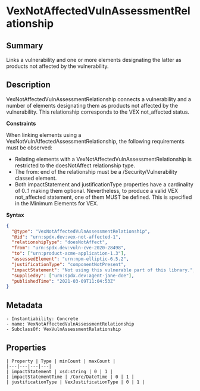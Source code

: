 <!-- Automatically generated by spec-parser v2.0.0 on 2023-12-25T20:28:21.783513+00:00 -->
<!-- SPDX-License-Identifier: Community-Spec-1.0 -->

# VexNotAffectedVulnAssessmentRelationship

## Summary

Links a vulnerability and one or more elements designating the latter as products
not affected by the vulnerability.


## Description

VexNotAffectedVulnAssessmentRelationship connects a vulnerability and a number
of elements designating them as products not affected by the vulnerability.
This relationship corresponds to the VEX not_affected status.

**Constraints**

When linking elements using a VexNotVulnAffectedAssessmentRelationship, the
following requirements must be observed:

* Relating elements with a VexNotAffectedVulnAssessmentRelationship is restricted
to the doesNotAffect relationship type.
* The from: end of the relationship must be a /Security/Vulnerability classed
element.
* Both impactStatement and justificationType properties have a cardinality of
0..1 making them optional. Nevertheless, to produce a valid VEX not_affected
statement, one of them MUST be defined. This is specified in the Minimum Elements
for VEX.

**Syntax**

```json
{
  "@type": "VexNotAffectedVulnAssessmentRelationship",
  "@id": "urn:spdx.dev:vex-not-affected-1",
  "relationshipType": "doesNotAffect",
  "from": "urn:spdx.dev:vuln-cve-2020-28498",
  "to": ["urn:product-acme-application-1.3"],
  "assessedElement": "urn:npm-elliptic-6.5.2",
  "justificationType": "componentNotPresent",
  "impactStatement": "Not using this vulnerable part of this library.",
  "suppliedBy": ["urn:spdx.dev:agent-jane-doe"],
  "publishedTime": "2021-03-09T11:04:53Z"
}
```


## Metadata

    - Instantiability: Concrete
    - name: VexNotAffectedVulnAssessmentRelationship
    - SubclassOf: VexVulnAssessmentRelationship



## Properties

    | Property | Type | minCount | maxCount |
    |---|---|---|---|
    | impactStatement | xsd:string | 0 | 1 |
    | impactStatementTime | /Core/DateTime | 0 | 1 |
    | justificationType | VexJustificationType | 0 | 1 |

